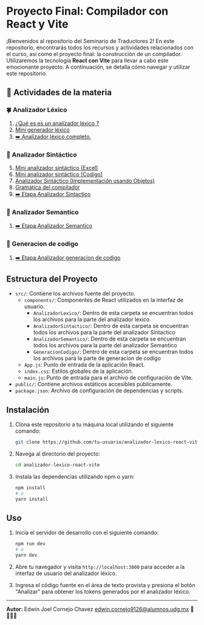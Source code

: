 # Proyecto Final: Compilador con React y Vite

¡Bienvenidos al repositorio del Seminario de Traductores 2! En este repositorio, encontrarás todos los recursos y actividades relacionados con el curso, así como el proyecto final: la construcción de un compilador. Utilizaremos la tecnología **React con Vite** para llevar a cabo este emocionante proyecto. A continuación, se detalla cómo navegar y utilizar este repositorio.
   
## 📂 Actividades de la materia

### 🍀 Analizador Léxico 
1. [¿Qué es es un analizador léxico ?](./src/components/AnalizadorLexico)
2. [Mini generador léxico ](./src/components/AnalizadorLexico/mini/)
3. [➡️ Analizador léxico completo.](./src/components/AnalizadorLexico/complete/)


### 🌿 Analizador Sintáctico 
5. [Mini analizador sintáctico (Excel)](./src/components/AnalizadorSintactico/exel/)
6. [Mini analizador sintáctico (Codigo)](./src/components/AnalizadorSintactico/Mini/)
7. [Analizador Sintáctico (Implementación usando Objetos)](./src/components/AnalizadorSintactico/Mini/)
8. [Gramática del compilador](./src/components/AnalizadorSintactico/complete/AnalyzeGrammar.js)
9. [➡️ Etapa Analizador Sintactico](./src/components/AnalizadorSintactico/complete/)

### 🌱 Analizador Semantico 
1. [➡️ Etapa Analizador Semantico](./src/components/AnalizadorSemantico/)

### 🍃 Generacion de codigo

1. [➡️ Etapa Analizador generacion de codigo](./src/components/GeneracionCodigo/)


## Estructura del Proyecto

- `src/`: Contiene los archivos fuente del proyecto.
  - `components/`: Componentes de React utilizados en la interfaz de usuario.
    - `AnalizadorLexico/`: Dentro de esta carpeta se encuentran todos los archivos para la parte del analizador lexico
    - `AnalizadorSintactico/`: Dentro de esta carpeta se encuentran todos los archivos para la parte del analizador Sintactico
     - `AnalizadorSemantico/`: Dentro de esta carpeta se encuentran todos los archivos para la parte del analizador Semantico
      - `GeneracionCodigo/`: Dentro de esta carpeta se encuentran todos los archivos para la parte de generacion de codigo
  - `App.js`: Punto de entrada de la aplicación React.
  - `index.css`: Estilos globales de la aplicación.
  - `main.js`: Punto de entrada para el archivo de configuración de Vite.
- `public/`: Contiene archivos estáticos accesibles públicamente.
- `package.json`: Archivo de configuración de dependencias y scripts.

## Instalación

1. Clona este repositorio a tu máquina local utilizando el siguiente comando:

   ```bash
   git clone https://github.com/tu-usuario/analizador-lexico-react-vite.git
   ```

2. Navega al directorio del proyecto:

   ```bash
   cd analizador-lexico-react-vite
   ```

3. Instala las dependencias utilizando npm o yarn:

   ```bash
   npm install
   # o
   yarn install
   ```

## Uso

1. Inicia el servidor de desarrollo con el siguiente comando:

   ```bash
   npm run dev
   # o
   yarn dev
   ```

2. Abre tu navegador y visita `http://localhost:3000` para acceder a la interfaz de usuario del analizador léxico.

3. Ingresa el código fuente en el área de texto provista y presiona el botón "Analizar" para obtener los tokens generados por el analizador léxico.


---

**Autor:** Edwin Joel Cornejo Chavez <edwin.cornejo9126@alumnos.udg.mx> 💚👨🏻‍💻
